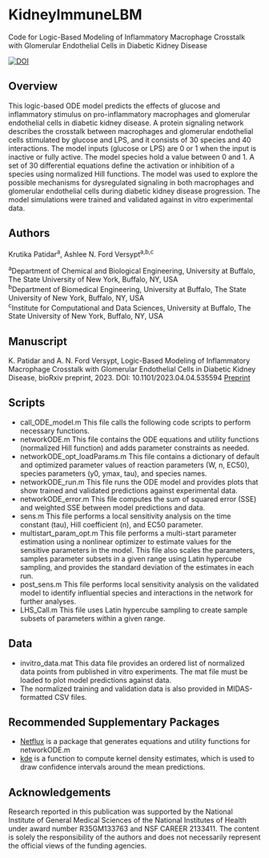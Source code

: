 # KidneyImmuneLBM
Code for Logic-Based Modeling of Inflammatory Macrophage Crosstalk with Glomerular Endothelial Cells in Diabetic Kidney Disease

[![DOI](https://zenodo.org/badge/642046465.svg)](https://zenodo.org/badge/latestdoi/642046465)

## Overview
This logic-based ODE model predicts the effects of glucose and inflammatory stimulus on pro-inflammatory macrophages and glomerular endothelial cells in diabetic kidney disease. A protein signaling network describes the crosstalk between macrophages and glomerular endothelial cells stimulated by glucose and LPS, and it consists of 30 species and 40 interactions. The model inputs (glucose or LPS) are 0 or 1 when the input is inactive or fully active. The model species hold a value between 0 and 1. A set of 30 differential equations define the activation or inhibition of a species using normalized Hill functions. The model was used to explore the possible mechanisms for dysregulated signaling in both macrophages and glomerular endothelial cells during diabetic kidney disease progression. The model simulations were trained and validated against in vitro experimental data.

## Authors
Krutika Patidar<sup>a</sup>,  Ashlee N. Ford Versypt<sup>a,b,c</sup>

<sup>a</sup>Department of Chemical and Biological Engineering, University at Buffalo, The State University of New York, Buffalo, NY, USA<br/>
<sup>b</sup>Department of Biomedical Engineering, University at Buffalo, The State University of New York, Buffalo, NY, USA<br/>
<sup>c</sup>Institute for Computational and Data Sciences, University at Buffalo, The State University of New York, Buffalo, NY, USA<br/>

## Manuscript
K. Patidar and A. N. Ford Versypt, Logic-Based Modeling of Inflammatory Macrophage Crosstalk with Glomerular Endothelial Cells in Diabetic Kidney Disease, bioRxiv preprint, 2023. DOI: 10.1101/2023.04.04.535594 [Preprint](https://biorxiv.org/cgi/content/short/2023.04.04.535594)

## Scripts

* call_ODE_model.m This file calls the following code scripts to perform necessary functions.
* networkODE.m This file contains the ODE equations and utility functions (normalized Hill function) and adds parameter constraints as needed.
* networkODE_opt_loadParams.m This file contains a dictionary of default and optimized parameter values of reaction parameters (W, n, EC50), species parameters (y0, ymax, tau), and species names.
* networkODE_run.m This file runs the ODE model and provides plots that show trained and validated predictions against experimental data.
* networkODE_error.m This file computes the sum of squared error (SSE) and weighted SSE between model predictions and data.
* sens.m This file performs a local sensitivity analysis on the time constant (tau), Hill coefficient (n), and EC50 parameter.
* multistart_param_opt.m This file performs a multi-start parameter estimation using a nonlinear optimizer to estimate values for the sensitive parameters in the model. This file also scales the parameters, samples parameter subsets in a given range using Latin hypercube sampling, and provides the standard deviation of the estimates in each run.
* post_sens.m This file performs local sensitivity analysis on the validated model to identify influential species and interactions in the network for further analyses.
* LHS_Call.m This file uses Latin hypercube sampling to create sample subsets of parameters within a given range.

## Data
* invitro_data.mat This data file provides an ordered list of normalized data points from published in vitro experiments. The mat file must be loaded to plot model predictions against data.
* The normalized training and validation data is also provided in MIDAS-formatted CSV files.


## Recommended Supplementary Packages
* [Netflux](https://github.com/saucermanlab/Netflux) is a package that generates equations and utility functions for networkODE.m
* [kde](https://www.ics.uci.edu/~ihler/code/kde.html) is a function to compute kernel density estimates, which is used to draw confidence intervals around the mean predictions.

## Acknowledgements
Research reported in this publication was supported by the National Institute of General Medical Sciences of the National Institutes of Health under award number R35GM133763 and NSF CAREER
2133411. The content is solely the responsibility of the authors and does not necessarily represent the official views of the funding agencies.
